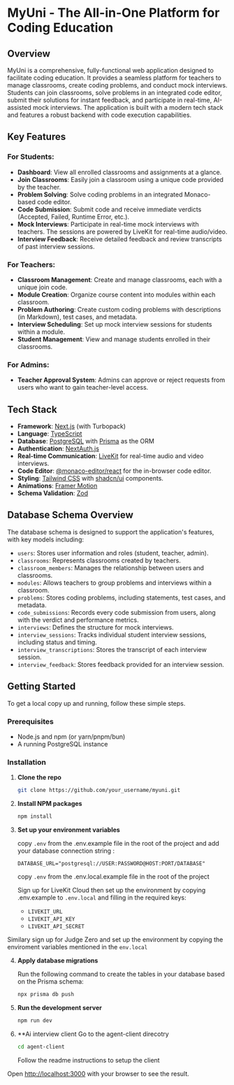 # MyUni - The All-in-One Platform for Coding Education

## Overview

MyUni is a comprehensive, fully-functional web application designed to facilitate coding education. It provides a seamless platform for teachers to manage classrooms, create coding problems, and conduct mock interviews. Students can join classrooms, solve problems in an integrated code editor, submit their solutions for instant feedback, and participate in real-time, AI-assisted mock interviews. The application is built with a modern tech stack and features a robust backend with code execution capabilities.

## Key Features

### For Students:
- **Dashboard**: View all enrolled classrooms and assignments at a glance.
- **Join Classrooms**: Easily join a classroom using a unique code provided by the teacher.
- **Problem Solving**: Solve coding problems in an integrated Monaco-based code editor.
- **Code Submission**: Submit code and receive immediate verdicts (Accepted, Failed, Runtime Error, etc.).
- **Mock Interviews**: Participate in real-time mock interviews with teachers. The sessions are powered by LiveKit for real-time audio/video.
- **Interview Feedback**: Receive detailed feedback and review transcripts of past interview sessions.

### For Teachers:
- **Classroom Management**: Create and manage classrooms, each with a unique join code.
- **Module Creation**: Organize course content into modules within each classroom.
- **Problem Authoring**: Create custom coding problems with descriptions (in Markdown), test cases, and metadata.
- **Interview Scheduling**: Set up mock interview sessions for students within a module.
- **Student Management**: View and manage students enrolled in their classrooms.

### For Admins:
- **Teacher Approval System**: Admins can approve or reject requests from users who want to gain teacher-level access.

## Tech Stack

- **Framework**: [Next.js](https://nextjs.org/) (with Turbopack)
- **Language**: [TypeScript](https://www.typescriptlang.org/)
- **Database**: [PostgreSQL](https://www.postgresql.org/) with [Prisma](https://www.prisma.io/) as the ORM
- **Authentication**: [NextAuth.js](https://next-auth.js.org/)
- **Real-time Communication**: [LiveKit](https://livekit.io/) for real-time audio and video interviews.
- **Code Editor**: [@monaco-editor/react](https://github.com/suren-atoyan/monaco-react) for the in-browser code editor.
- **Styling**: [Tailwind CSS](https://tailwindcss.com/) with [shadcn/ui](https://ui.shadcn.com/) components.
- **Animations**: [Framer Motion](https://www.framer.com/motion/)
- **Schema Validation**: [Zod](https://zod.dev/)

## Database Schema Overview

The database schema is designed to support the application's features, with key models including:

- `users`: Stores user information and roles (student, teacher, admin).
- `classrooms`: Represents classrooms created by teachers.
- `classroom_members`: Manages the relationship between users and classrooms.
- `modules`: Allows teachers to group problems and interviews within a classroom.
- `problems`: Stores coding problems, including statements, test cases, and metadata.
- `code_submissions`: Records every code submission from users, along with the verdict and performance metrics.
- `interviews`: Defines the structure for mock interviews.
- `interview_sessions`: Tracks individual student interview sessions, including status and timing.
- `interview_transcriptions`: Stores the transcript of each interview session.
- `interview_feedback`: Stores feedback provided for an interview session.

## Getting Started

To get a local copy up and running, follow these simple steps.

### Prerequisites

- Node.js and npm (or yarn/pnpm/bun)
- A running PostgreSQL instance

### Installation

1.  **Clone the repo**
    ```sh
    git clone https://github.com/your_username/myuni.git
    ```
2.  **Install NPM packages**
    ```sh
    npm install
    ```
3.  **Set up your environment variables**

    copy `.env` from the .env.example file in the root of the project and add your database connection string :
    ```env
    DATABASE_URL="postgresql://USER:PASSWORD@HOST:PORT/DATABASE"
    ```
    copy `.env` from the .env.local.example file in the root of the project 

    Sign up for LiveKit Cloud then set up the environment by copying .env.example to `.env.local` and filling in the required keys:

    - `LIVEKIT_URL`
    - `LIVEKIT_API_KEY`
    - `LIVEKIT_API_SECRET`

   Similary sign up for Judge Zero and set up the environment by 
   copying the enviroment variables mentioned in the `env.local`

4.  **Apply database migrations**

    Run the following command to create the tables in your database based on the Prisma schema:
    ```sh
    npx prisma db push
    ```

5.  **Run the development server**
    ```bash
    npm run dev
    ```

6. **Ai interview client
    Go to the agent-client direcotry 
    ```bash
    cd agent-client
    ```

    Follow the readme instructions to setup the client

    

Open [http://localhost:3000](http://localhost:3000) with your browser to see the result.
